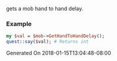 gets a mob hand to hand delay.
### Example

```perl
my $val = $mob->GetHandToHandDelay();
quest::say($val); # Returns int
```


Generated On 2018-01-15T13:04:48-08:00
